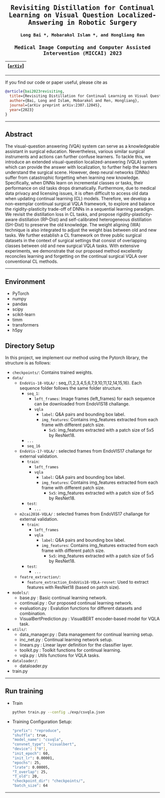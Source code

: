 

<div align="center">

<samp>

<h2> Revisiting Distillation for Continual Learning on Visual Question Localized-Answering in Robotic Surgery </h1>

<h4> Long Bai *, Mobarakol Islam *, and Hongliang Ren </h3>

<h3> Medical Image Computing and Computer Assisted Intervention (MICCAI) 2023 </h2>

</samp>   

| **[[```arXiv```](<https://arxiv.org/abs/2307.12045>)]** |
|:-------------------:|

---

</div>     

If you find our code or paper useful, please cite as

```bibtex
@article{bai2023revisiting,
  title={Revisiting Distillation for Continual Learning on Visual Question Localized-Answering in Robotic Surgery},
  author={Bai, Long and Islam, Mobarakol and Ren, Hongliang},
  journal={arXiv preprint arXiv:2307.12045},
  year={2023}
}
```

---
## Abstract
The visual-question answering (VQA) system can serve as a knowledgeable assistant in surgical education. Nevertheless, various similar surgical instruments and actions can further confuse learners. To tackle this, we introduce an extended visual-question localized-answering (VQLA) system which can provide the answer with localization, to further help the learners understand the surgical scene. However, deep neural networks (DNNs) suffer from catastrophic forgetting when learning new knowledge. Specifically, when DNNs learn on incremental classes or tasks, their performance on old tasks drops dramatically. Furthermore, due to medical data privacy and licensing issues, it is often difficult to access old data when updating continual learning (CL) models. Therefore, we develop a non-exemplar continual surgical VQLA framework, to explore and balance the rigidity-plasticity trade-off of DNNs in a sequential learning paradigm. We revisit the distillation loss in CL tasks, and propose rigidity-plasticity-aware distillation (RP-Dist) and self-calibrated heterogeneous distillation (SH-Dist) to preserve the old knowledge. The weight aligning (WA) technique is also integrated to adjust the weight bias between old and new tasks. We further establish a CL framework on three public surgical datasets in the context of surgical settings that consist of overlapping classes between old and new surgical VQLA tasks. With extensive experiments, we demonstrate that our proposed method excellently reconciles learning and forgetting on the continual surgical VQLA over conventional CL methods.

---
## Environment

- PyTorch
- numpy
- pandas
- scipy
- scikit-learn
- timm
- transformers
- h5py

## Directory Setup
<!---------------------------------------------------------------------------------------------------------------->
In this project, we implement our method using the Pytorch library, the structure is as follows: 

- `checkpoints/`: Contains trained weights.
- `data/`
    - `EndoVis-18-VQLA/` : seq_{1,2,3,4,5,6,7,9,10,11,12,14,15,16}. Each sequence folder follows the same folder structure. 
        - `seq_1`: 
            - `left_frames`: Image frames (left_frames) for each sequence can be downloaded from EndoVIS18 challange.
            - `vqla`
                - `label`: Q&A pairs and bounding box label.
                - `img_features`: Contains img_features extracted from each frame with different patch size.
                    - `5x5`: img_features extracted with a patch size of 5x5 by ResNet18.
        - `...`
        - `seq_16`
    - `EndoVis-17-VQLA/` : selected frames from EndoVIS17 challange for external validation. 
        - `train`: 
            - `left_frames`
            - `vqla`
                - `label`: Q&A pairs and bounding box label.
                - `img_features`: Contains img_features extracted from each frame with different patch size.
                    - `5x5`: img_features extracted with a patch size of 5x5 by ResNet18.
        - `test`:
            - `...`
    - `m2cai2016-VQLA/` : selected frames from EndoVIS17 challange for external validation. 
        - `train`: 
            - `left_frames`
            - `vqla`
                - `label`: Q&A pairs and bounding box label.
                - `img_features`: Contains img_features extracted from each frame with different patch size.
                    - `5x5`: img_features extracted with a patch size of 5x5 by ResNet18.
        - `test`:
            - `...`
    - `featre_extraction/`:
        - `feature_extraction_EndoVis18-VQLA-resnet`: Used to extract features with ResNet18 (based on patch size).
- `models/`: 
    - base.py : Basic continual learning network.
    - continual.py : Our proposed continual learning network.
    - evaluation.py : Evalution functions for different datasets and combination.
    - VisualBertPrediction.py : VisualBERT encoder-based model for VQLA task.
- `utils/`: 
    - data_manager.py : Data management for continual learning setup.
    - inc_net.py : Continual learning network setup.
    - linears.py : Linear layer definition for the classifier layer.
    - toolkit.py : Toolkit functions for continual learning.
    - vqla.py : Utils functions for VQLA tasks.
- `dataloader/`: 
    - dataloader.py
- train.py

---

## Run training
- Train
    ```bash
    python train.py --config ./exp/csvqla.json
    ```
- Training Configuration Setup:
    ```bash
    "prefix": "reproduce",
    "shuffle": true,
    "model_name": "csvqla",
    "convnet_type": "visualbert",
    "device": ["0"],
    "init_epoch": 60,
    "init_lr": 0.00001,
    "epochs": 25,
    "lrate": 0.00005,
    "T_overlap": 25,
    "T_old": 20,
    "checkpoint_dir": "checkpoints/",
    "batch_size": 64
    ```

---
